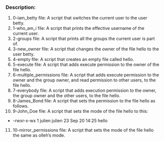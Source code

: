 ### Description:
1. 0-iam_betty file: A script that switches the current user to the user betty.
2. 1-who_am_i file: A script that prints the effective username of the current user.
3. 2-groups file: A script that prints all the groups the current user is part of.
4. 3-new_owner file: A script that changes the owner of the file hello to the user betty.
5. 4-empty file: A script that creates an empty file called hello.
6. 5-execute file: A script that adds execute permission to the owner of the file hello.
7. 6-multiple_permissions file: A script that adds execute permission to the owner and the group owner, and read permission to other users, to the file hello.
8. 7-everybody file: A script that adds execution permission to the owner, the group owner and the other users, to the file hello.
9. 8-James_Bond file: A script that sets the permission to the file hello as follows.
10. 9-John_Doe file: A script that sets the mode of the file hello to this:
   - -rwxr-x-wx 1 julien julien 23 Sep 20 14:25 hello
11. 10-mirror_permissions file: A script that sets the mode of the file hello the same as olleh’s mode.
